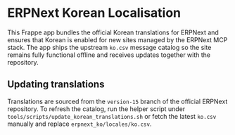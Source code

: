 # ERPNext Korean Localisation

This Frappe app bundles the official Korean translations for ERPNext and ensures
that Korean is enabled for new sites managed by the ERPNext MCP stack. The app
ships the upstream `ko.csv` message catalog so the site remains fully
functional offline and receives updates together with the repository.

## Updating translations

Translations are sourced from the `version-15` branch of the official ERPNext
repository. To refresh the catalog, run the helper script under
`tools/scripts/update_korean_translations.sh` or fetch the latest `ko.csv`
manually and replace `erpnext_ko/locales/ko.csv`.
